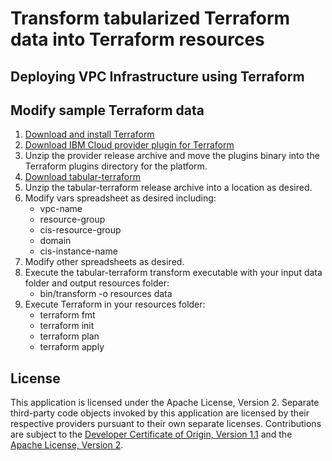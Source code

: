 # Transform tabularized Terraform data into Terraform resources

## Deploying VPC Infrastructure using Terraform

## Modify sample Terraform data

1. [Download and install Terraform](https://learn.hashicorp.com/tutorials/terraform/install-cli)
2. [Download IBM Cloud provider plugin for Terraform](https://github.com/IBM-Cloud/terraform-provider-ibm/releases)
3. Unzip the provider release archive and move the plugins binary into the Terraform plugins directory for the platform.
4. [Download tabular-terraform](/releases/releases.md)
5. Unzip the tabular-terraform release archive into a location as desired.
6. Modify vars spreadsheet as desired including:
    - vpc-name
    - resource-group
    - cis-resource-group
    - domain
    - cis-instance-name 
7. Modify other spreadsheets as desired.
8. Execute the tabular-terraform transform executable with your input data folder and output resources folder:  
    - bin/transform -o resources data
9. Execute Terraform in your resources folder:
    - terraform fmt
    - terraform init
    - terraform plan
    - terraform apply

## License

This application is licensed under the Apache License, Version 2.  Separate third-party code objects invoked by this application are licensed by their respective providers pursuant to their own separate licenses.  Contributions are subject to the [Developer Certificate of Origin, Version 1.1](https://developercertificate.org/) and the [Apache License, Version 2](https://www.apache.org/licenses/LICENSE-2.0.txt).

